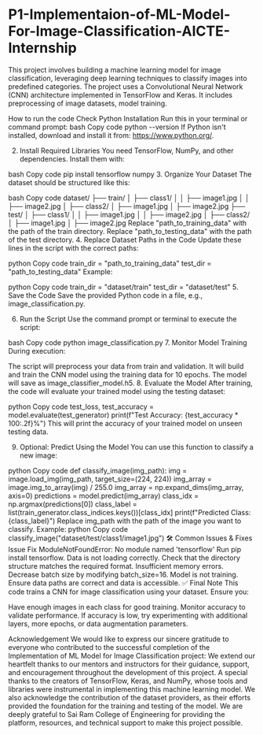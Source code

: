 # P1-Implementaion-of-ML-Model-For-Image-Classification-AICTE-Internship
This project involves building a machine learning model for image classification, leveraging deep learning techniques to classify images into predefined categories. The project uses a Convolutional Neural Network (CNN) architecture implemented in TensorFlow and Keras. It includes preprocessing of image datasets, model training.

How to run the code
Check Python Installation
Run this in your terminal or command prompt:
bash
Copy code
python --version
If Python isn't installed, download and install it from: https://www.python.org/.

2. Install Required Libraries
You need TensorFlow, NumPy, and other dependencies. Install them with:

bash
Copy code
pip install tensorflow numpy
3. Organize Your Dataset
The dataset should be structured like this:

bash
Copy code
dataset/
├── train/
│   ├── class1/
│   │   ├── image1.jpg
│   │   ├── image2.jpg
│   ├── class2/
│       ├── image1.jpg
│       ├── image2.jpg
├── test/
│   ├── class1/
│   │   ├── image1.jpg
│   │   ├── image2.jpg
│   ├── class2/
│       ├── image1.jpg
│       ├── image2.jpg
Replace "path_to_training_data" with the path of the train directory.
Replace "path_to_testing_data" with the path of the test directory.
4. Replace Dataset Paths in the Code
Update these lines in the script with the correct paths:

python
Copy code
train_dir = "path_to_training_data"
test_dir = "path_to_testing_data"
Example:

python
Copy code
train_dir = "dataset/train"
test_dir = "dataset/test"
5. Save the Code
Save the provided Python code in a file, e.g., image_classification.py.

6. Run the Script
Use the command prompt or terminal to execute the script:

bash
Copy code
python image_classification.py
7. Monitor Model Training
During execution:

The script will preprocess your data from train and validation.
It will build and train the CNN model using the training data for 10 epochs.
The model will save as image_classifier_model.h5.
8. Evaluate the Model
After training, the code will evaluate your trained model using the testing dataset:

python
Copy code
test_loss, test_accuracy = model.evaluate(test_generator)
print(f"Test Accuracy: {test_accuracy * 100:.2f}%")
This will print the accuracy of your trained model on unseen testing data.

9. Optional: Predict Using the Model
You can use this function to classify a new image:

python
Copy code
def classify_image(img_path):
    img = image.load_img(img_path, target_size=(224, 224))
    img_array = image.img_to_array(img) / 255.0
    img_array = np.expand_dims(img_array, axis=0)
    predictions = model.predict(img_array)
    class_idx = np.argmax(predictions[0])
    class_label = list(train_generator.class_indices.keys())[class_idx]
    print(f"Predicted Class: {class_label}")
Replace img_path with the path of the image you want to classify.
Example:
python
Copy code
classify_image("dataset/test/class1/image1.jpg")
🛠️ Common Issues & Fixes
Issue	Fix
ModuleNotFoundError: No module named 'tensorflow'	Run pip install tensorflow.
Data is not loading correctly.	Check that the directory structure matches the required format.
Insufficient memory errors.	Decrease batch size by modifying batch_size=16.
Model is not training.	Ensure data paths are correct and data is accessible.
✅ Final Note
This code trains a CNN for image classification using your dataset. Ensure you:

Have enough images in each class for good training.
Monitor accuracy to validate performance. If accuracy is low, try experimenting with additional layers, more epochs, or data augmentation parameters.

Acknowledgement 
We would like to express our sincere gratitude to everyone who contributed to the successful completion of the Implementation of ML Model for Image Classification project:
We extend our heartfelt thanks to our mentors and instructors for their guidance, support, and encouragement throughout the development of this project.
A special thanks to the creators of TensorFlow, Keras, and NumPy, whose tools and libraries were instrumental in implementing this machine learning model.
We also acknowledge the contribution of the dataset providers, as their efforts provided the foundation for the training and testing of the model.
We are deeply grateful to Sai Ram College of Engineering for providing the platform, resources, and technical support to make this project possible.

